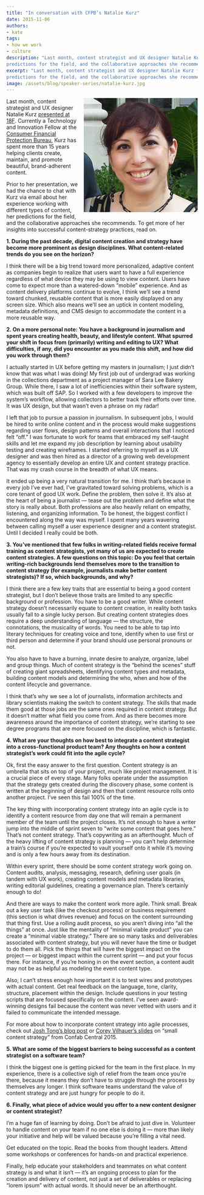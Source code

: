 ```yaml
---
title: "In conversation with CFPB’s Natalie Kurz"
date: 2015-11-06
authors:
- kate
tags:
- how we work
- culture
description: "Last month, content strategist and UX designer Natalie Kurz from the Consumer Financial Protection Bureau presented at 18F. Prior to her presentation, we had the chance to chat with Kurz via email about her experience working with different types of content, her
predictions for the field, and the collaborative approaches she recommends."
excerpt: "Last month, content strategist and UX designer Natalie Kurz from the Consumer Financial Protection Bureau presented at 18F. Prior to her presentation, we had the chance to chat with Kurz via email about her experience working with different types of content, her
predictions for the field, and the collaborative approaches she recommends."
image: /assets/blog/speaker-series/natalie-kurz.jpg
---
```


<div style="float: right; margin-left: 10px; margin-bottom: 10px;">
<img src="/assets/blog/speaker-series/natalie-kurz.jpg" style="width: 300px;"></div>

Last month, content strategist and UX designer Natalie Kurz [presented at
18F](https://18f.gsa.gov/2015/11/03/content-strategy-for-all-insights-from-cfpb-natalie-kurz/). Currently a Technology and Innovation Fellow at the [Consumer
Financial Protection Bureau](http://www.consumerfinance.gov/),
Kurz has spent more than 15 years helping clients create, maintain, and
promote beautiful, brand-adherent content.

Prior to her presentation, we had the chance to chat with Kurz via email
about her experience working with different types of content, her
predictions for the field, and the collaborative approaches she
recommends. To get more of her insights into successful content-strategy
practices, read on.

**1. During the past decade, digital content creation and strategy have
become more prominent as design disciplines. What content-related trends
do you see on the horizon?**

I think there will be a big trend toward more personalized, adaptive
content as companies begin to realize that users want to have a full
experience regardless of what device they may be using to view content.
Users have come to expect more than a watered-down “mobile” experience.
And as content delivery platforms continue to evolve, I think we’ll see
a trend toward chunked, reusable content that is more easily displayed
on any screen size. Which also means we’ll see an uptick in content
modeling, metadata definitions, and CMS design to accommodate the
content in a more reusable way.

**2. On a more personal note: You have a background in journalism and
spent years creating health, beauty, and lifestyle content. What spurred
your shift in focus from (primarily) writing and editing to UX? What
difficulties, if any, did you encounter as you made this shift, and how
did you work through them?**

I actually started in UX before getting my masters in journalism; I just
didn’t know that was what I was doing! My first job out of undergrad was
working in the collections department as a project manager of Sara Lee
Bakery Group. While there, I saw a lot of inefficiencies within their
software system, which was built off SAP. So I worked with a few
developers to improve the system’s workflow, allowing collectors to
better track their efforts over time. It was UX design, but that wasn’t
even a phrase on my radar!

I left that job to pursue a passion in journalism. In subsequent jobs, I
would be hired to write online content and in the process would make
suggestions regarding user flows, design patterns and overall
interactions that I noticed felt “off.” I was fortunate to work for
teams that embraced my self-taught skills and let me expand my job
description by learning about usability testing and creating wireframes.
I started referring to myself as a UX designer and was then hired as a
director of a growing web development agency to essentially develop an
entire UX and content strategy practice. That was my crash course in the
breadth of what UX means.

It ended up being a very natural transition for me. I think that’s
because in every job I’ve ever had, I’ve gravitated toward solving
problems, which is a core tenant of good UX work. Define the problem,
then solve it. It’s also at the heart of being a journalist — tease out
the problem and define what the story is really about. Both professions
are also heavily reliant on empathy, listening, and organizing
information. To be honest, the biggest conflict I encountered along the
way was myself. I spent many years wavering between calling myself a
user experience designer and a content strategist. Until I decided I
really could be both.

**3. You’ve mentioned that few folks in writing-related fields receive
formal training as content strategists, yet many of us are expected to
create content strategies. A few questions on this topic: Do you feel
that certain writing-rich backgrounds lend themselves more to the
transition to content strategy (for example, journalists make better
content strategists)? If so, which backgrounds, and why?**

I think there are a few key traits that are essential to being a good
content strategist, but I don’t believe those traits are limited to any
specific background or profession. You have to be a good writer. While
content strategy doesn’t necessarily equate to content creation, in
reality both tasks usually fall to a single lucky person. But creating
content strategies does require a deep understanding of language — the
structure, the connotations, the musicality of words. You need to be
able to tap into literary techniques for creating voice and tone,
identify when to use first or third person and determine if your brand
should use personal pronouns or not.

You also have to have a burning, innate desire to analyze, organize,
label and group things. Much of content strategy is the “behind the
scenes” stuff of creating giant spreadsheets, identifying content types
and metadata, building content models and determining the who, when and
how of the content lifecycle and governance.

I think that’s why we see a lot of journalists, information architects
and library scientists making the switch to content strategy. The skills
that made them good at those jobs are the same ones required in content
strategy. But it doesn’t matter what field you come from. And as there
becomes more awareness around the importance of content strategy, we’re
starting to see degree programs that are more focused on the discipline,
which is fantastic.

**4. What are your thoughts on how best to integrate a content
strategist into a cross-functional product team? Any thoughts on how a
content strategist’s work could fit into the agile cycle?**

Ok, first the easy answer to the first question. Content strategy is an
umbrella that sits on top of your project, much like project management.
It is a crucial piece of every stage. Many folks operate under the
assumption that the strategy gets created during the discovery phase,
some content is written at the beginning of design and then that content
resource rolls onto another project. I’ve seen this fail 100% of the
time.

The key thing with incorporating content strategy into an agile cycle is
to identify a content resource from day one that will remain a permanent
member of the team until the project closes. It’s not enough to have a
writer jump into the middle of sprint seven to “write some content that
goes here.” That’s not content strategy. That’s copywriting as an
afterthought. Much of the heavy lifting of content strategy is planning
— you can’t help determine a train’s course if you’re expected to vault
yourself onto it while it’s moving and is only a few hours away from its
destination.

Within every sprint, there should be some content strategy work going
on. Content audits, analysis, messaging, research, defining user goals
(in tandem with UX work), creating content models and metadata
libraries, writing editorial guidelines, creating a governance plan.
There’s certainly enough to do!

And there are ways to make the content work more agile. Think small.
Break out a key user task (like the checkout process) or business
requirement (this section is what drives revenue) and focus on the
content surrounding that thing first. Use a rolling audit process, so
you aren’t diving into “all the things” at once. Just like the mentality
of “minimal viable product” you can create a “minimal viable strategy.”
There are so many tasks and deliverables associated with content
strategy, but you will never have the time or budget to do them all.
Pick the things that will have the biggest impact on the project — or
biggest impact within the current sprint — and put your focus there. For
instance, if you’re honing in on the event section, a content audit may
not be as helpful as modeling the event content type.

Also, I can’t stress enough how important it is to test wires and
prototypes with actual content. Get real feedback on the language, tone,
clarity, structure, placement within the design. Include questions in
your testing scripts that are focused specifically on the content. I’ve
seen award-winning designs fail because the content was never vetted
with users and it failed to communicate the intended message.

For more about how to incorporate content strategy into agile processes,
check out [Josh Tong’s blog post](http://www.joshtong.net/blog/how-agile-and-lean-principles-can-improve-content-strategy-and-governance/)
or [Corey Vilhauer’s slides](http://www.slideshare.net/blendinteractive/small-cs-content-strategy-on-a-shoestring)
on “small content strategy” from Confab Central 2015.

**5. What are some of the biggest barriers to being successful as a
content strategist on a software team?**

I think the biggest one is getting picked for the team in the first
place. In my experience, there is a collective sigh of relief from the
team once you’re there, because it means they don’t have to struggle
through the process by themselves any longer. I think software teams
understand the value of content strategy and are just hungry for people
to do it.

**6. Finally, what piece of advice would you offer to a new content
designer or content strategist?**

I’m a huge fan of learning by doing. Don’t be afraid to just dive in.
Volunteer to handle content on your team if no one else is doing it —
more than likely your initiative and help will be valued because you’re
filling a vital need.

Get educated on the topic. Read the books from thought leaders. Attend
some workshops or conferences for hands-on and practical experience.

Finally, help educate your stakeholders and teammates on what content
strategy is and what it isn’t — it’s an ongoing process to plan for the
creation and delivery of content, not just a set of deliverables or
replacing “lorem ipsum” with actual words. It should never be an
afterthought.
